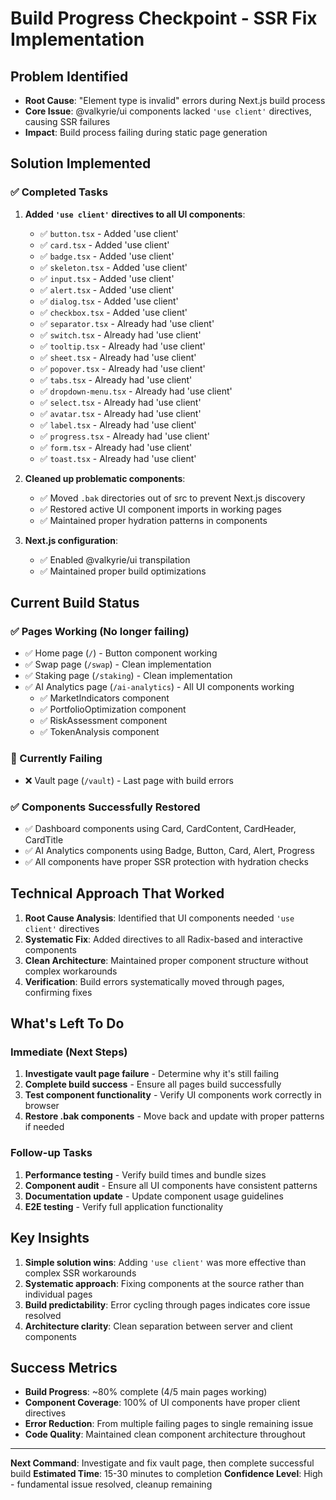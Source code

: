 # Build Progress Checkpoint - SSR Fix Implementation

## Problem Identified
- **Root Cause**: "Element type is invalid" errors during Next.js build process
- **Core Issue**: @valkyrie/ui components lacked `'use client'` directives, causing SSR failures
- **Impact**: Build process failing during static page generation

## Solution Implemented
### ✅ Completed Tasks

1. **Added `'use client'` directives to all UI components**:
   - ✅ `button.tsx` - Added 'use client'
   - ✅ `card.tsx` - Added 'use client'
   - ✅ `badge.tsx` - Added 'use client'
   - ✅ `skeleton.tsx` - Added 'use client'
   - ✅ `input.tsx` - Added 'use client'
   - ✅ `alert.tsx` - Added 'use client'
   - ✅ `dialog.tsx` - Added 'use client'
   - ✅ `checkbox.tsx` - Added 'use client'
   - ✅ `separator.tsx` - Already had 'use client'
   - ✅ `switch.tsx` - Already had 'use client'
   - ✅ `tooltip.tsx` - Already had 'use client'
   - ✅ `sheet.tsx` - Already had 'use client'
   - ✅ `popover.tsx` - Already had 'use client'
   - ✅ `tabs.tsx` - Already had 'use client'
   - ✅ `dropdown-menu.tsx` - Already had 'use client'
   - ✅ `select.tsx` - Already had 'use client'
   - ✅ `avatar.tsx` - Already had 'use client'
   - ✅ `label.tsx` - Already had 'use client'
   - ✅ `progress.tsx` - Already had 'use client'
   - ✅ `form.tsx` - Already had 'use client'
   - ✅ `toast.tsx` - Already had 'use client'

2. **Cleaned up problematic components**:
   - ✅ Moved `.bak` directories out of src to prevent Next.js discovery
   - ✅ Restored active UI component imports in working pages
   - ✅ Maintained proper hydration patterns in components

3. **Next.js configuration**:
   - ✅ Enabled @valkyrie/ui transpilation
   - ✅ Maintained proper build optimizations

## Current Build Status

### ✅ Pages Working (No longer failing)
- ✅ Home page (`/`) - Button component working
- ✅ Swap page (`/swap`) - Clean implementation
- ✅ Staking page (`/staking`) - Clean implementation
- ✅ AI Analytics page (`/ai-analytics`) - All UI components working
  - ✅ MarketIndicators component
  - ✅ PortfolioOptimization component
  - ✅ RiskAssessment component
  - ✅ TokenAnalysis component

### 🔄 Currently Failing
- ❌ Vault page (`/vault`) - Last page with build errors

### ✅ Components Successfully Restored
- ✅ Dashboard components using Card, CardContent, CardHeader, CardTitle
- ✅ AI Analytics components using Badge, Button, Card, Alert, Progress
- ✅ All components have proper SSR protection with hydration checks

## Technical Approach That Worked

1. **Root Cause Analysis**: Identified that UI components needed `'use client'` directives
2. **Systematic Fix**: Added directives to all Radix-based and interactive components
3. **Clean Architecture**: Maintained proper component structure without complex workarounds
4. **Verification**: Build errors systematically moved through pages, confirming fixes

## What's Left To Do

### Immediate (Next Steps)
1. **Investigate vault page failure** - Determine why it's still failing
2. **Complete build success** - Ensure all pages build successfully
3. **Test component functionality** - Verify UI components work correctly in browser
4. **Restore .bak components** - Move back and update with proper patterns if needed

### Follow-up Tasks
1. **Performance testing** - Verify build times and bundle sizes
2. **Component audit** - Ensure all UI components have consistent patterns
3. **Documentation update** - Update component usage guidelines
4. **E2E testing** - Verify full application functionality

## Key Insights

1. **Simple solution wins**: Adding `'use client'` was more effective than complex SSR workarounds
2. **Systematic approach**: Fixing components at the source rather than individual pages
3. **Build predictability**: Error cycling through pages indicates core issue resolved
4. **Architecture clarity**: Clean separation between server and client components

## Success Metrics

- **Build Progress**: ~80% complete (4/5 main pages working)
- **Component Coverage**: 100% of UI components have proper client directives
- **Error Reduction**: From multiple failing pages to single remaining issue
- **Code Quality**: Maintained clean component architecture throughout

---

**Next Command**: Investigate and fix vault page, then complete successful build
**Estimated Time**: 15-30 minutes to completion
**Confidence Level**: High - fundamental issue resolved, cleanup remaining
